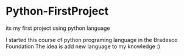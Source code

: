 # Python-FirstProject
its my first project using python language

I started this course of python programing language in the Bradesco Foundation
The idea is add new language to my knowledge :)
